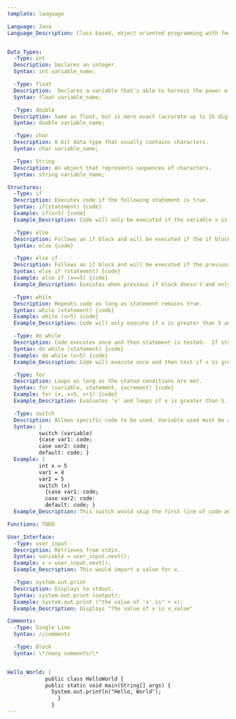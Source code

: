 ```yaml
---
template: language

Language: Java
Language_Description: Class based, object oriented programming with few implementation dependencies.


Data_Types:
  -Type: int
  Description: Declares an integer.
  Syntax: int variable_name;

  -Type: float
  Description:  Declares a variable that's able to harness the power of deciamls (accurate up to 7 digits).
  Syntax: float variable_name;

  -Type: double
  Description: Same as float, but is more exact (accurate up to 15 digits).
  Syntax: double variable_name;

  -Type: char
  Description: 8 bit data type that usually contains characters.
  Syntax: char variable_name;

  -Type: String
  Description: An object that represents sequences of characters.
  Syntax: string variable_name;

Structures:
  -Type: if
  Description: Executes code if the following statement is true.
  Syntax: if(statement) {code}
  Example: if(x>5) {code}
  Example_Description: Code will only be executed if the variable x is greater than 5.

  -Type: else
  Description: Follows an if block and will be executed if the if block isn't.
  Syntax: else {code}

  -Type: else if
  Description: Follows an if block and will be executed if the previous if block wasn't executed and the new parameters are met.
  Syntax: else if (statement) {code}
  Example: else if (x==5) {code}
  Example_Description: Executes when previous if block doesn't and only if x equals 5.

  -Type: while
  Description: Repeats code as long as statement remains true.
  Syntax: while (statement) {code}
  Example: while (x>5) {code}
  Example_Description: Code will only execute if x is greater than 5 and will keep looping until x isn't greater than 5.

  -Type: do while
  Description: Code executes once and then statement is tested.  If statement remains true the do while will keep looping.
  Syntax: do while (statement) {code}
  Example: do while (x>5) {code}
  Example_Description: Code will execute once and then test if x is greater than 5.  If it is then it'll loop, if not it'll move on.

  -Type: for
  Description: Loops as long as the stated conditions are met.
  Syntax: for (variable, statement, increment) {code}
  Example: for (x, x>5, x+1) {code}
  Example_Description: Evaluates 'x' and loops if x is greater than 5.  After each execution the value of x will increase by '+1'.

  -Type: switch
  Description: Allows specific code to be used. Variable used must be an integer and the 'vars' must be constant. The switch will jump to the first case that's equal to your stated variable and do the rest of the codes from there (so it'll skip everything before the first case used).  If none of the cases are equal to your variable then it'll only execute the last section of code (the code following 'default').
  Syntax: |
          switch (variable)
          {case var1: code;
          case var2: code;
          default: code; }
  Example: |
          int x = 5
          var1 = 4
          var2 = 5
          switch (x)
            {case var1: code;
            case var2: code:
            default: code; }
  Example_Description: This switch would skip the first line of code and execute everything after that.

Functions: TODO

User_Interface:
  -Type: user_input
  Description: Retrieves from stdin.
  Syntax: variable = user_input.next();
  Example: x = user_input.next();
  Example_Description: This would import a value for x.

  -Type: system.out.print
  Description: Displays to stdout.
  Syntax: system.out.print (output);
  Example: system.out.print ("the value of 'x' is" + x);
  Example_Description: Displays "The value of x is x_value"

Comments:
  -Type: Single Line
  Syntax: //comments

  -Type: Block
  Syntax: \*/many comments/\*


Hello_World: |
            public class HelloWorld {
            public static void main(String[] args) {
              System.out.println("Hello, World");
                }
              }
---
```

